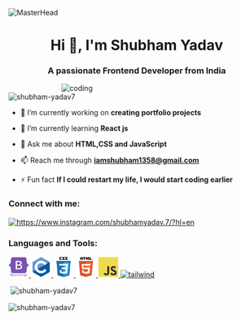 ![MasterHead](https://miro.medium.com/max/1400/1*HLGtY6O2vUHqIyEbWdmBgA.jpeg)
<h1 align="center">Hi 👋, I'm Shubham Yadav</h1>
<h3 align="center">A passionate Frontend Developer from India</h3>
<img align="right" alt="coding" width="400" src="https://embed-ssl.wistia.com/deliveries/a056afbed3974a1c593a95005624d0f88ababe5d.jpg"

<p align="left"> <img src="https://komarev.com/ghpvc/?username=shubham-yadav7&label=Profile%20views&color=0e75b6&style=flat" alt="shubham-yadav7" /> </p>

- 🔭 I’m currently working on **creating portfolio projects**

- 🌱 I’m currently learning **React js**

- 💬 Ask me about **HTML,CSS and JavaScript**

- 📫 Reach me through **iamshubham1358@gmail.com**

- ⚡ Fun fact **If I could restart my life, I would start coding earlier**

<h3 align="left">Connect with me:</h3>
<p align="left">
<a href="https://instagram.com/https://www.instagram.com/shubhamyadav.7/?hl=en" target="blank"><img align="center" src="https://raw.githubusercontent.com/rahuldkjain/github-profile-readme-generator/master/src/images/icons/Social/instagram.svg" alt="https://www.instagram.com/shubhamyadav.7/?hl=en" height="30" width="40" /></a>
</p>

<h3 align="left">Languages and Tools:</h3>
<p align="left"> <a href="https://getbootstrap.com" target="_blank" rel="noreferrer"> <img src="https://raw.githubusercontent.com/devicons/devicon/master/icons/bootstrap/bootstrap-plain-wordmark.svg" alt="bootstrap" width="40" height="40"/> </a> <a href="https://www.cprogramming.com/" target="_blank" rel="noreferrer"> <img src="https://raw.githubusercontent.com/devicons/devicon/master/icons/c/c-original.svg" alt="c" width="40" height="40"/> </a> <a href="https://www.w3schools.com/css/" target="_blank" rel="noreferrer"> <img src="https://raw.githubusercontent.com/devicons/devicon/master/icons/css3/css3-original-wordmark.svg" alt="css3" width="40" height="40"/> </a> <a href="https://www.w3.org/html/" target="_blank" rel="noreferrer"> <img src="https://raw.githubusercontent.com/devicons/devicon/master/icons/html5/html5-original-wordmark.svg" alt="html5" width="40" height="40"/> </a> <a href="https://developer.mozilla.org/en-US/docs/Web/JavaScript" target="_blank" rel="noreferrer"> <img src="https://raw.githubusercontent.com/devicons/devicon/master/icons/javascript/javascript-original.svg" alt="javascript" width="40" height="40"/> </a> <a href="https://tailwindcss.com/" target="_blank" rel="noreferrer"> <img src="https://www.vectorlogo.zone/logos/tailwindcss/tailwindcss-icon.svg" alt="tailwind" width="40" height="40"/> </a> </p>


<p>&nbsp;<img align="center" src="https://github-readme-stats.vercel.app/api?username=shubham-yadav7&show_icons=true&locale=en" alt="shubham-yadav7" /></p>

<p><img align="center" src="https://github-readme-streak-stats.herokuapp.com/?user=shubham-yadav7&" alt="shubham-yadav7" /></p>
